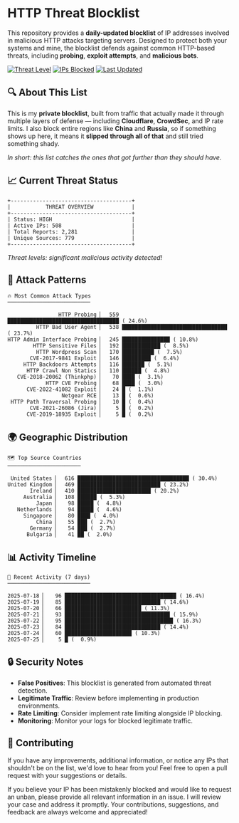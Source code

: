 # HTTP Threat Blocklist

This repository provides a **daily-updated blocklist** of IP addresses involved in malicious HTTP attacks targeting servers. Designed to protect both your systems and mine, the blocklist defends against common HTTP-based threats, including **probing**, **exploit attempts**, and **malicious bots**.

[![Threat Level](https://img.shields.io/badge/Threat%20Level-HIGH-red)](.)
[![IPs Blocked](https://img.shields.io/badge/IPs%20Blocked-508-blue)](.)
[![Last Updated](https://img.shields.io/badge/Updated-2025--07--25-brightgreen)](.)

## 🔍 About This List

This is my **private blocklist**, built from traffic that actually made it through multiple layers of defense — including **Cloudflare**, **CrowdSec**, and IP rate limits. I also block entire regions like **China** and **Russia**, so if something shows up here, it means it **slipped through all of that** and still tried something shady.

*In short: this list catches the ones that got further than they should have.*

## 📈 Current Threat Status

```
+--------------------------------------+
|           THREAT OVERVIEW            |
+--------------------------------------+
| Status: HIGH                         |
| Active IPs: 508                      |
| Total Reports: 2,281                 |
| Unique Sources: 779                  |
+--------------------------------------+
```

*Threat levels: significant malicious activity detected!*

## 🎯 Attack Patterns

```
🔥 Most Common Attack Types
──────────────────────────

                HTTP Probing ▏  559 ███████████████████████████████████ ( 24.6%)
         HTTP Bad User Agent ▏  538 █████████████████████████████████ ( 23.7%)
HTTP Admin Interface Probing ▏  245 ███████████████ ( 10.8%)
        HTTP Sensitive Files ▏  192 ████████████ (  8.5%)
         HTTP Wordpress Scan ▏  170 ██████████ (  7.5%)
       CVE-2017-9841 Exploit ▏  146 █████████ (  6.4%)
     HTTP Backdoors Attempts ▏  116 ███████ (  5.1%)
      HTTP Crawl Non Statics ▏  110 ██████ (  4.8%)
   CVE-2018-20062 (Thinkphp) ▏   70 ████ (  3.1%)
            HTTP CVE Probing ▏   68 ████ (  3.0%)
      CVE-2022-41082 Exploit ▏   24 █ (  1.1%)
                 Netgear RCE ▏   13 █ (  0.6%)
 HTTP Path Traversal Probing ▏   10 █ (  0.4%)
       CVE-2021-26086 (Jira) ▏    5 █ (  0.2%)
      CVE-2019-18935 Exploit ▏    5 █ (  0.2%)
```

## 🌍 Geographic Distribution

```
🗺️ Top Source Countries
───────────────────────

 United States ▏  616 ███████████████████████████████████ ( 30.4%)
United Kingdom ▏  469 ██████████████████████████ ( 23.2%)
       Ireland ▏  410 ███████████████████████ ( 20.2%)
     Australia ▏  108 ██████ (  5.3%)
         Japan ▏   98 █████ (  4.8%)
   Netherlands ▏   94 █████ (  4.6%)
     Singapore ▏   80 ████ (  4.0%)
         China ▏   55 ███ (  2.7%)
       Germany ▏   54 ███ (  2.7%)
      Bulgaria ▏   41 ██ (  2.0%)
```

## 📊 Activity Timeline

```
📅 Recent Activity (7 days)
──────────────────────────

2025-07-18 ▏   96 ███████████████████████████████████ ( 16.4%)
2025-07-19 ▏   85 ██████████████████████████████ ( 14.6%)
2025-07-20 ▏   66 ████████████████████████ ( 11.3%)
2025-07-21 ▏   93 █████████████████████████████████ ( 15.9%)
2025-07-22 ▏   95 ██████████████████████████████████ ( 16.3%)
2025-07-23 ▏   84 ██████████████████████████████ ( 14.4%)
2025-07-24 ▏   60 █████████████████████ ( 10.3%)
2025-07-25 ▏    5 █ (  0.9%)
```

## 🔒 Security Notes

- **False Positives**: This blocklist is generated from automated threat detection.
- **Legitimate Traffic**: Review before implementing in production environments.
- **Rate Limiting**: Consider implement rate limiting alongside IP blocking.
- **Monitoring**: Monitor your logs for blocked legitimate traffic.

## 🤝 Contributing

If you have any improvements, additional information, or notice any IPs that shouldn't be on the list, we'd love to hear from you! Feel free to open a pull request with your suggestions or details.

If you believe your IP has been mistakenly blocked and would like to request an unban, please provide all relevant information in an issue. I will review your case and address it promptly. Your contributions, suggestions, and feedback are always welcome and appreciated!